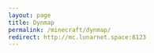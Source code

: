 ```yaml
---
layout: page
title: Dynmap
permalink: /minecraft/dynmap/
redirect: http://mc.lunarnet.space:8123
---
```

